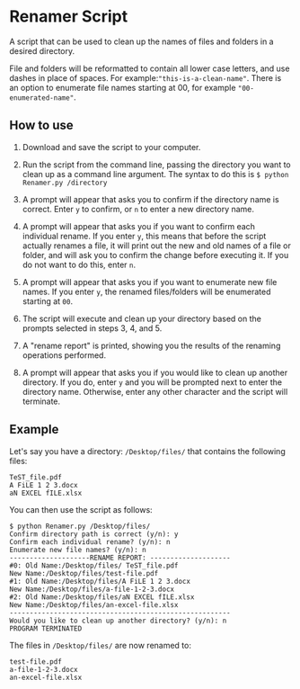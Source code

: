 # Renamer Script

A script that can be used to clean up the names of files and folders in a desired directory.  

File and folders will be reformatted to contain all lower case letters, and use dashes in place of spaces.  For example:`"this-is-a-clean-name"`.  There is an option to enumerate file names starting at 00, for example `"00-enumerated-name"`.

## How to use

1) Download and save the script to your computer.

2) Run the script from the command line, passing the directory you want to clean up as a command line argument.  The syntax to do this is `$ python Renamer.py /directory`

3) A prompt will appear that asks you to confirm if the directory name is correct.  Enter `y` to confirm, or `n` to enter a new directory name.

4) A prompt will appear that asks you if you want to confirm each individual rename. If you enter `y`, this means that before the script actually renames a file, it will print out the new and old names of a file or folder, and will ask you to confirm the change before executing it. If you do not want to do this, enter `n`.

5) A prompt will appear that asks you if you want to enumerate new file names. If you enter `y`, the renamed files/folders will be enumerated starting at `00`.

6) The script will execute and clean up your directory based on the prompts selected in steps 3, 4, and 5.

7) A "rename report" is printed, showing you the results of the renaming operations performed.

8) A prompt will appear that asks you if you would like to clean up another directory. If you do, enter `y` and you will be prompted next to enter the directory name. Otherwise, enter any other character and the script will terminate.

## Example

Let's say you have a directory: `/Desktop/files/` that contains the following files:

```shell
TeST_file.pdf
A FiLE 1 2 3.docx
aN EXCEL fILE.xlsx
```

You can then use the script as follows:

```shell
$ python Renamer.py /Desktop/files/
Confirm directory path is correct (y/n): y
Confirm each individual rename? (y/n): n
Enumerate new file names? (y/n): n
--------------------RENAME REPORT: --------------------
#0: Old Name:/Desktop/files/ TeST_file.pdf
New Name:/Desktop/files/test-file.pdf
#1: Old Name:/Desktop/files/A FiLE 1 2 3.docx
New Name:/Desktop/files/a-file-1-2-3.docx
#2: Old Name:/Desktop/files/aN EXCEL fILE.xlsx
New Name:/Desktop/files/an-excel-file.xlsx
-------------------------------------------------------
Would you like to clean up another directory? (y/n): n
PROGRAM TERMINATED
```

The files in `/Desktop/files/` are now renamed to:

```shell
test-file.pdf
a-file-1-2-3.docx
an-excel-file.xlsx
```
